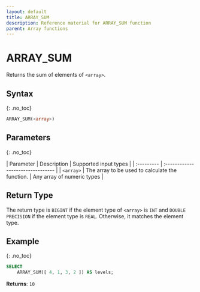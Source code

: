```yaml
---
layout: default
title: ARRAY_SUM
description: Reference material for ARRAY_SUM function
parent: Array functions
---
```


# ARRAY\_SUM

Returns the sum of elements of `<array>`.

## Syntax
{: .no_toc}

```sql
ARRAY_SUM(<array>)
```
## Parameters
{: .no_toc} 

| Parameter | Description | Supported input types | 
| :--------- | :-------------------------------- |
| `<array>`   | The array to be used to calculate the function.     | Any array of numeric types | 

## Return Type 
The return type is `BIGINT` if the element type of `<array>` is `INT` and `DOUBLE PRECISION` if the element type is `REAL`. Otherwise, it matches the element type.

## Example
{: .no_toc}

```sql
SELECT
	ARRAY_SUM([ 4, 1, 3, 2 ]) AS levels;
```

**Returns**: `10`